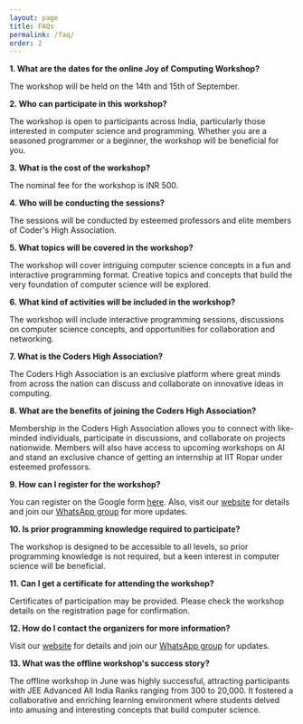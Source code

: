 ```yaml
---
layout: page
title: FAQs
permalink: /faq/
order: 2
---
```


**1. What are the dates for the online Joy of Computing Workshop?**


The workshop will be held on the 14th and 15th of September.

**2. Who can participate in this workshop?**


The workshop is open to participants across India, particularly those interested in computer science and programming. Whether you are a seasoned programmer or a beginner, the workshop will be beneficial for you.


**3. What is the cost of the workshop?**


The nominal fee for the workshop is INR 500.

**4. Who will be conducting the sessions?**


The sessions will be conducted by esteemed professors and elite members of Coder's High Association.


**5. What topics will be covered in the workshop?**


The workshop will cover intriguing computer science concepts in a fun and interactive programming format. Creative topics and concepts that build the very foundation of computer science will be explored.


**6. What kind of activities will be included in the workshop?**


The workshop will include interactive programming sessions, discussions on computer science concepts, and opportunities for collaboration and networking.


**7. What is the Coders High Association?**


The Coders High Association is an exclusive platform where great minds from across the nation can discuss and collaborate on innovative ideas in computing.


**8. What are the benefits of joining the Coders High Association?**


Membership in the Coders High Association allows you to connect with like-minded individuals, participate in discussions, and collaborate on projects nationwide. Members will also have access to upcoming workshops on AI and stand an exclusive chance of getting an internship at IIT Ropar under esteemed professors.


**9. How can I register for the workshop?**


You can register on the Google form [here](http://bit.ly/JOC_Registration). Also, visit our [website](http://bit.ly/JOC_Website) for details and join our [WhatsApp group]((https://chat.whatsapp.com/LUTSifFi44zAoHSzRv80QQ)) for more updates.


**10. Is prior programming knowledge required to participate?**


The workshop is designed to be accessible to all levels, so prior programming knowledge is not required, but a keen interest in computer science will be beneficial.


**11. Can I get a certificate for attending the workshop?**


Certificates of participation may be provided. Please check the workshop details on the registration page for confirmation.


**12. How do I contact the organizers for more information?**


Visit our [website](http://bit.ly/JOC_Website) for details and join our [WhatsApp group]([https://chat.whatsapp.com/LUTSifFi44zAoHSzRv80QQ]) for updates.


**13. What was the offline workshop's success story?**


The offline workshop in June was highly successful, attracting participants with JEE Advanced All India Ranks ranging from 300 to 20,000. It fostered a collaborative and enriching learning environment where students delved into amusing and interesting concepts that build computer science.

